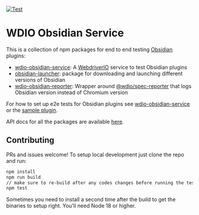 [![Test](https://github.com/jesse-r-s-hines/wdio-obsidian-service/actions/workflows/test.yaml/badge.svg?branch=main)](https://github.com/jesse-r-s-hines/wdio-obsidian-service/actions/workflows/test.yaml)
# WDIO Obsidian Service

This is a collection of npm packages for end to end testing [Obsidian](https://obsidian.md) plugins:
- [wdio-obsidian-service](packages/wdio-obsidian-service/README.md): A [WebdriverIO](https://webdriver.io) service to test Obsidian plugins
- [obsidian-launcher](packages/obsidian-launcher/README.md): package for downloading and launching different versions of Obsidian
- [wdio-obsidian-reporter](packages/wdio-obsidian-reporter/README.md): Wrapper around [@wdio/spec-reporter](https://www.npmjs.com/package/@wdio/spec-reporter) that logs Obsidian version instead of Chromium version

For how to set up e2e tests for Obsidian plugins see
[wdio-obsidian-service](https://jesse-r-s-hines.github.io/wdio-obsidian-service/modules/wdio-obsidian-service.html) or
the [sample plugin](https://github.com/jesse-r-s-hines/wdio-obsidian-service-sample-plugin).

API docs for all the packages are available [here](https://jesse-r-s-hines.github.io/wdio-obsidian-service/index.html).

## Contributing
PRs and issues welcome! To setup local development just clone the repo and run:
```bash
npm install
npm run build
// make sure to re-build after any codes changes before running the tests
npm test
```

Sometimes you need to install a second time after the build to get the binaries to setup right. You'll need Node 18 or
higher.
